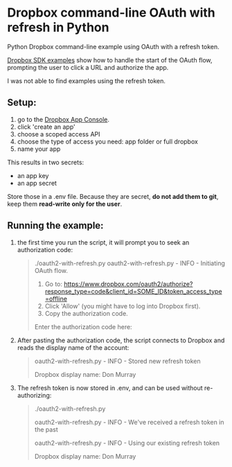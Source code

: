 # Dropbox command-line OAuth with refresh in Python

Python Dropbox command-line example using OAuth with a refresh token.

[Dropbox SDK examples](https://github.com/dropbox/dropbox-sdk-python/tree/main/example/oauth) show how to handle the start of the OAuth flow, prompting the user to click a URL and authorize the app.

I was not able to find examples using the refresh token.

## Setup:

1. go to the [Dropbox App Console](https://www.dropbox.com/developers/apps/).
2. click 'create an app'
3. choose a scoped access API
4. choose the type of access you need: app folder or full dropbox
5. name your app

This results in two secrets:

- an app key
- an app secret

Store those in a .env file. Because they are secret, **do not add them to git**, keep them **read-write only for the user**.

## Running the example:

1. the first time you run the script, it will prompt you to seek an authorization code:

   > ./oauth2-with-refresh.py
   > oauth2-with-refresh.py - INFO - Initiating OAuth flow.
   >
   > 1. Go to: https://www.dropbox.com/oauth2/authorize?response_type=code&client_id=SOME_ID&token_access_type=offline
   > 2. Click 'Allow' (you might have to log into Dropbox first).
   > 3. Copy the authorization code.
   >
   > Enter the authorization code here:

2. After pasting the authorization code, the script connects to Dropbox and reads the display name of the account:

   > oauth2-with-refresh.py - INFO - Stored new refresh token
   >
   > Dropbox display name: Don Murray

3. The refresh token is now stored in .env, and can be used without re-authorizing:

   > ./oauth2-with-refresh.py
   >
   > oauth2-with-refresh.py - INFO - We've received a refresh token in the past
   >
   > oauth2-with-refresh.py - INFO - Using our existing refresh token
   >
   > Dropbox display name: Don Murray
